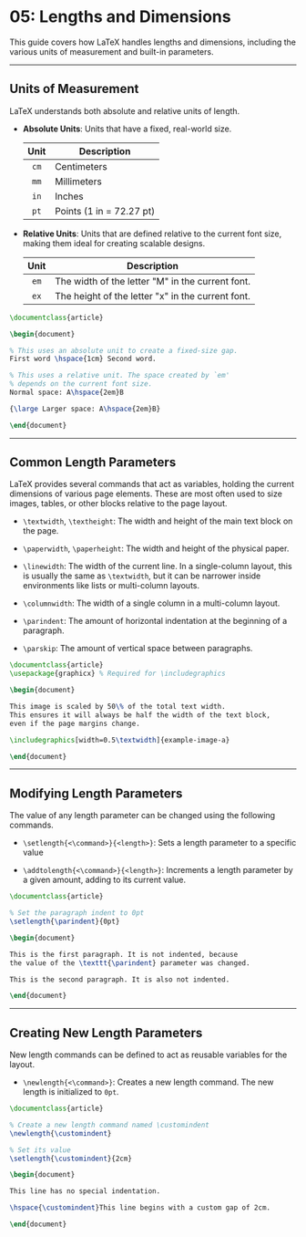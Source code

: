 # 05: Lengths and Dimensions

This guide covers how LaTeX handles lengths and dimensions, including the various units of measurement and built-in parameters.

---

## Units of Measurement

LaTeX understands both absolute and relative units of length.

- **Absolute Units**: Units that have a fixed, real-world size.
  
  | Unit  | Description              |
  | :---: | ------------------------ |
  | `cm`  | Centimeters              |
  | `mm`  | Millimeters              |
  | `in`  | Inches                   |
  | `pt`  | Points (1 in = 72.27 pt) |

- **Relative Units**: Units that are defined relative to the current font size, making them ideal for creating scalable designs.
  
  | Unit  | Description                                       |
  | :---: | ------------------------------------------------- |
  | `em`  | The width of the letter "M" in the current font.  |
  | `ex`  | The height of the letter "x" in the current font. |

```latex
\documentclass{article}

\begin{document}

% This uses an absolute unit to create a fixed-size gap.
First word \hspace{1cm} Second word.

% This uses a relative unit. The space created by `em'
% depends on the current font size.
Normal space: A\hspace{2em}B

{\large Larger space: A\hspace{2em}B}

\end{document}
```

---

## Common Length Parameters

LaTeX provides several commands that act as variables, holding the current dimensions of various page elements. These are most often used to size images, tables, or other blocks relative to the page layout.

- `\textwidth`, `\textheight`: The width and height of the main text block on the page.

- `\paperwidth`, `\paperheight`: The width and height of the physical paper.

- `\linewidth`: The width of the current line. In a single-column layout, this is usually the same as `\textwidth`, but it can be narrower inside environments like lists or multi-column layouts.

- `\columnwidth`: The width of a single column in a multi-column layout.

- `\parindent`: The amount of horizontal indentation at the beginning of a paragraph.

- `\parskip`: The amount of vertical space between paragraphs.

```latex
\documentclass{article}
\usepackage{graphicx} % Required for \includegraphics

\begin{document}

This image is scaled by 50\% of the total text width.
This ensures it will always be half the width of the text block,
even if the page margins change.

\includegraphics[width=0.5\textwidth]{example-image-a}

\end{document}
```

---

## Modifying Length Parameters

The value of any length parameter can be changed using the following commands.

- `\setlength{<\command>}{<length>}`: Sets a length parameter to a specific value

- `\addtolength{<\command>}{<length>}`: Increments a length parameter by a given amount, adding to its current value.

```latex
\documentclass{article}

% Set the paragraph indent to 0pt
\setlength{\parindent}{0pt}

\begin{document}

This is the first paragraph. It is not indented, because
the value of the \texttt{\parindent} parameter was changed.

This is the second paragraph. It is also not indented.

\end{document}
```

---

## Creating New Length Parameters

New length commands can be defined to act as reusable variables for the layout.

- `\newlength{<\command>}`: Creates a new length command. The new length is initialized to `0pt`.

```latex
\documentclass{article}

% Create a new length command named \customindent
\newlength{\customindent}

% Set its value
\setlength{\customindent}{2cm}

\begin{document}

This line has no special indentation.

\hspace{\customindent}This line begins with a custom gap of 2cm.

\end{document}
```

